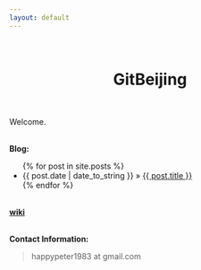 ```yaml
---
layout: default
---
```

<br />
<h1 style="text-align:center">GitBeijing</h1>
<br />

<p>
Welcome.
</p>
<p><br /><b>Blog:</b></p>
  <ul class="posts">
    {% for post in site.posts %}
      <li><span>{{ post.date | date_to_string }}</span> &raquo; <a href="/GitBeijing{{ post.url }}">{{ post.title }}</a></li>
    {% endfor %}
  </ul>

<p><br /><b><a href="http://github.com/happypeter/GitBeijing/wiki">wiki</a></b></p>

<p><br /><b>Contact Information:</b></p>

<blockquote>
<p>
happypeter1983 at gmail.com
</p>
</blockquote>


